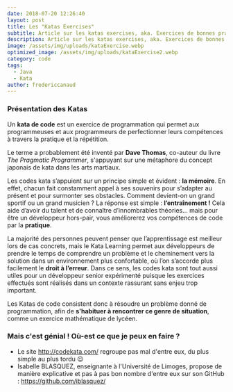 ```yaml
---
date: 2018-07-20 12:26:40
layout: post
title: Les "Katas Exercises"
subtitle: Article sur les katas exercises, aka. Exercices de bonnes pratiques à la programmation
description: Article sur les katas exercises, aka. Exercices de bonnes pratiques à la programmation
image: /assets/img/uploads/kataExercise.webp
optimized_image: /assets/img/uploads/kataExercise2.webp
category: code
tags:
  - Java
  - Kata
author: fredericcanaud
---
```


### Présentation des Katas

Un **kata de code** est un exercice de programmation qui permet aux programmeuses et aux programmeurs de perfectionner leurs compétences à travers la pratique et la répétition.

Le terme a probablement été inventé par **Dave Thomas**, co-auteur du livre *The Pragmatic Programmer*, s'appuyant sur une métaphore du concept japonais de kata dans les arts martiaux.

Les codes kata s’appuient sur un principe simple et évident : **la mémoire**. En effet, chacun fait constamment appel à ses souvenirs pour s’adapter au présent et pour surmonter ses obstacles. Comment devient-on un grand sportif ou un grand musicien ? La réponse est simple : **l’entraînement !** Cela aide d’avoir du talent et de connaître d’innombrables théories… mais pour être un développeur hors-pair, vous améliorerez vos compétences de code par la **pratique**.

La majorité des personnes peuvent penser que l’apprentissage est meilleur lors de cas concrets, mais le Kata Learning permet aux développeurs de prendre le temps de comprendre un problème et le cheminement vers la solution dans un environnement plus confortable, où l’on s’accorde plus facilement le **droit à l’erreur**. Dans ce sens, les codes kata sont tout aussi utiles pour un développeur senior expérimenté puisque les exercices effectués sont réalisés dans un contexte rassurant sans enjeu trop important.

Les Katas de code consistent donc à résoudre un problème donné de programmation, afin de **s'habituer à rencontrer ce genre de situation**, comme un exercice mathématique de lycéen.

### Mais c'est génial ! Où-est ce que je peux en faire ?

- Le site <a href="http://codekata.com/"> http://codekata.com/ </a> regroupe pas mal d'entre eux, du plus simple au plus tordu 😉
- Isabelle BLASQUEZ, enseignante à l'Université de Limoges, propose de manière explicative et pas à pas bon nombre d'entre eux sur son GitHub : <a href="https://github.com/iblasquez/"> https://github.com/iblasquez/ </a>
